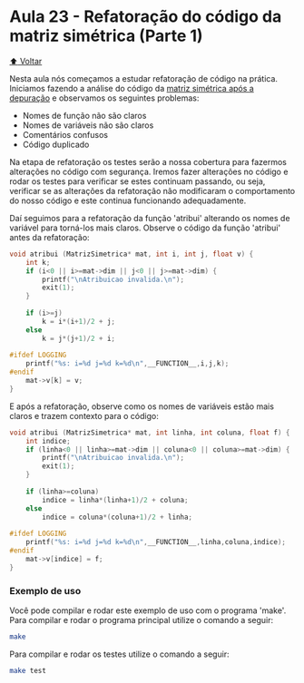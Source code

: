 # Aula 23 - Refatoração do código da matriz simétrica (Parte 1)

[:arrow_up: Voltar](https://github.com/Geofisicando/C-orientado-a-testes#%C3%ADndice)

Nesta aula nós começamos a estudar refatoração de código na prática. Iniciamos fazendo a análise do código da [matriz simétrica após a depuração](https://github.com/Geofisicando/C-orientado-a-testes/tree/main/exemplos/matrizSimetrica/final#aula-21---como-fazer-depura%C3%A7%C3%A3o-debug-do-c%C3%B3digo-matriz-sim%C3%A9trica-parte-5) e observamos os seguintes problemas:

- Nomes de função não são claros
- Nomes de variáveis não são claros
- Comentários confusos
- Código duplicado

Na etapa de refatoração os testes serão a nossa cobertura para fazermos alterações no código com segurança. Iremos fazer alterações no código e rodar os testes para verificar se estes continuam passando, ou seja, verificar se as alterações da refatoração não modificaram o comportamento do nosso código e este continua funcionando adequadamente.

Daí seguimos para a refatoração da função 'atribui' alterando os nomes de variável para torná-los mais claros. Observe o código da função 'atribui' antes da refatoração:

```c
void atribui (MatrizSimetrica* mat, int i, int j, float v) {
    int k;
    if (i<0 || i>=mat->dim || j<0 || j>=mat->dim) {
        printf("\nAtribuicao invalida.\n");
        exit(1);
    }
    
    if (i>=j)
        k = i*(i+1)/2 + j;
    else
        k = j*(j+1)/2 + i;
   
#ifdef LOGGING 
    printf("%s: i=%d j=%d k=%d\n",__FUNCTION__,i,j,k);
#endif
    mat->v[k] = v;
}
```

E após a refatoração, observe como os nomes de variáveis estão mais claros e trazem contexto para o código:

```c
void atribui (MatrizSimetrica* mat, int linha, int coluna, float f) {
    int indice;
    if (linha<0 || linha>=mat->dim || coluna<0 || coluna>=mat->dim) {
        printf("\nAtribuicao invalida.\n");
        exit(1);
    }
    
    if (linha>=coluna)
        indice = linha*(linha+1)/2 + coluna;
    else
        indice = coluna*(coluna+1)/2 + linha;
   
#ifdef LOGGING 
    printf("%s: i=%d j=%d k=%d\n",__FUNCTION__,linha,coluna,indice);
#endif
    mat->v[indice] = f;
}
```

### Exemplo de uso

Você pode compilar e rodar este exemplo de uso com o programa 'make'. Para compilar e rodar o programa principal utilize o comando a seguir:

```sh
make
```

Para compilar e rodar os testes utilize o comando a seguir:

```sh
make test
```
